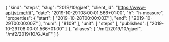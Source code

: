 {
  "kind": "steps",
  "slug": "2019/10/gjaef",
  "client_id": "https://www-api.jvt.me/fit",
  "date": "2019-10-29T08:00:01.566+01:00",
  "h": "h-measure",
  "properties": {
    "start": [
      "2019-10-28T00:00:00Z"
    ],
    "end": [
      "2019-10-29T00:00:00Z"
    ],
    "num": [
      "8109"
    ],
    "unit": [
      "steps"
    ],
    "published": [
      "2019-10-29T08:00:01.566+01:00"
    ]
  },
  "aliases": [
    "/mf2/2019/10/gjaef",
    "/mf2/2019/10/GJAeF"
  ]
}
